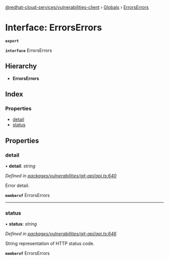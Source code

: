 [@redhat-cloud-services/vulnerabilities-client](../README.md) › [Globals](../globals.md) › [ErrorsErrors](errorserrors.md)

# Interface: ErrorsErrors

**`export`** 

**`interface`** ErrorsErrors

## Hierarchy

* **ErrorsErrors**

## Index

### Properties

* [detail](errorserrors.md#detail)
* [status](errorserrors.md#status)

## Properties

###  detail

• **detail**: *string*

*Defined in [packages/vulnerabilities/git-api/api.ts:640](https://github.com/fhlavac/javascript-clients/blob/master/packages/vulnerabilities/git-api/api.ts#L640)*

Error detail.

**`memberof`** ErrorsErrors

___

###  status

• **status**: *string*

*Defined in [packages/vulnerabilities/git-api/api.ts:646](https://github.com/fhlavac/javascript-clients/blob/master/packages/vulnerabilities/git-api/api.ts#L646)*

String representation of HTTP status code.

**`memberof`** ErrorsErrors
